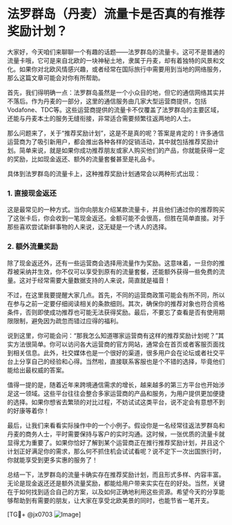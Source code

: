 # 法罗群岛（丹麦）流量卡是否真的有推荐奖励计划？

大家好，今天咱们来聊聊一个有趣的话题——法罗群岛的流量卡。这可不是普通的流量卡哦，它可是来自北欧的一块神秘土地，隶属于丹麦，却有着独特的风景和文化。如果你对北欧风情感兴趣，或者经常在国际旅行中需要用到当地的网络服务，那么这篇文章可能会对你有所帮助。

首先，我们得明确一点：法罗群岛虽然是一个小众目的地，但它的通信网络其实并不落后。作为丹麦的一部分，这里的通信服务由几家大型运营商提供，包括Vodafone、TDC等。这些运营商提供的流量卡不仅覆盖了法罗群岛的主要区域，还能与丹麦本土的服务无缝衔接，非常适合需要频繁往返两地的人士。

那么问题来了，关于“推荐奖励计划”，这是不是真的呢？答案是肯定的！许多通信运营商为了吸引新用户，都会推出各种各样的促销活动，其中就包括推荐奖励计划。简单来说，就是如果你成功推荐朋友或家人购买他们的产品，你就能获得一定的奖励，比如现金返还、额外的流量套餐甚至是礼品卡。

具体到法罗群岛的流量卡上，这种推荐奖励计划通常会以两种形式出现：

### 1. 直接现金返还
这是最常见的一种方式。当你向朋友介绍某款流量卡，并且他们通过你的推荐购买了这张卡后，你会收到一笔现金返还。金额可能不会很高，但胜在简单直接。对于那些喜欢尝试新鲜事物的人来说，这无疑是一个诱人的选择。

### 2. 额外流量奖励
除了现金返还外，还有一些运营商会选择用流量作为奖励。这意味着，一旦你的推荐被采纳并生效，你不仅可以享受到原有的流量套餐，还能额外获得一些免费的流量。这对于经常需要大量数据支持的人来说，简直就是福音！

不过，在这里我要提醒大家几点。首先，不同的运营商政策可能会有所不同，所以在参与之前一定要仔细阅读相关的条款细则。其次，确保你的推荐对象也符合资格条件，否则即使成功推荐也可能无法获得奖励。最后，不要忘了查看是否有使用期限限制，避免因为疏忽而错过应得的福利。

说到这里，你可能会问：“那我怎么知道哪家运营商有这样的推荐奖励计划呢？”其实方法很简单。你可以访问各大运营商的官方网站，通常会在首页或者客服页面找到相关信息。此外，社交媒体也是一个很好的渠道，很多用户会在论坛或者社交平台上分享自己的经验和心得。当然啦，直接联系客服也是个不错的选择，毕竟他们能给出最权威的答案。

值得一提的是，随着近年来跨境通信需求的增长，越来越多的第三方平台也开始涉足这一领域。这些平台往往会整合多家运营商的产品和服务，为用户提供更加便捷的选择。如果你想省去繁琐的对比过程，不妨试试这类平台，说不定会有意想不到的好康等着你！

最后，让我们来看看实际操作中的一个小例子。假设你是一名经常往返法罗群岛和丹麦的商务人士，平时需要保持与客户的实时沟通。这时候，一张优质的流量卡就显得尤为重要了。如果你恰好了解到某个运营商正在推行推荐奖励计划，并且这个计划正好满足你的需求，那么何不抓住机会试试看呢？说不定下一次出国旅行时，你就能享受到更多实惠的服务了！

总结一下，法罗群岛的流量卡确实存在推荐奖励计划，而且形式多样、内容丰富。无论是现金返还还是额外流量奖励，都能给用户带来实实在在的好处。当然，关键在于如何找到适合自己的方案，以及如何正确地利用这些资源。希望今天的分享能够帮助到有需要的朋友，让大家在享受北欧美景的同时，也能节省一笔开支。

[TG💪+ @jx0703 ![Image](https://github.com/user-attachments/assets/dbca1d08-cadb-493c-b0ec-ad6f7a83f270)]